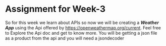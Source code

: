 # Assignment for Week-3

So for this week we learn about APIs so now we will be creating a ***Weather App*** using the Api offered by https://openweathermap.org/current. Feel free to Explore the Api doc
and get to know more. You will be getting a json file as a product from the api and you will need a jsondecoder
